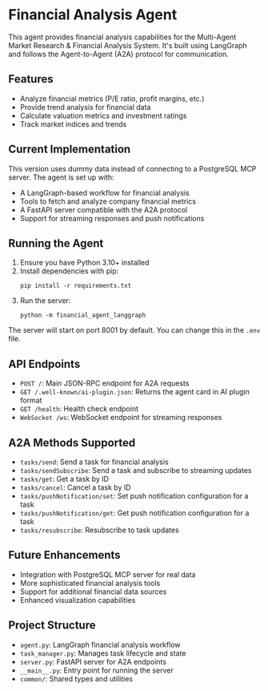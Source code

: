 # Financial Analysis Agent

This agent provides financial analysis capabilities for the Multi-Agent Market Research & Financial Analysis System. It's built using LangGraph and follows the Agent-to-Agent (A2A) protocol for communication.

## Features

- Analyze financial metrics (P/E ratio, profit margins, etc.)
- Provide trend analysis for financial data
- Calculate valuation metrics and investment ratings
- Track market indices and trends

## Current Implementation

This version uses dummy data instead of connecting to a PostgreSQL MCP server. The agent is set up with:

- A LangGraph-based workflow for financial analysis
- Tools to fetch and analyze company financial metrics
- A FastAPI server compatible with the A2A protocol
- Support for streaming responses and push notifications

## Running the Agent

1. Ensure you have Python 3.10+ installed
2. Install dependencies with pip:
   ```
   pip install -r requirements.txt
   ```
3. Run the server:
   ```
   python -m financial_agent_langgraph
   ```
   
The server will start on port 8001 by default. You can change this in the `.env` file.

## API Endpoints

- `POST /`: Main JSON-RPC endpoint for A2A requests
- `GET /.well-known/ai-plugin.json`: Returns the agent card in AI plugin format
- `GET /health`: Health check endpoint
- `WebSocket /ws`: WebSocket endpoint for streaming responses

## A2A Methods Supported

- `tasks/send`: Send a task for financial analysis
- `tasks/sendSubscribe`: Send a task and subscribe to streaming updates
- `tasks/get`: Get a task by ID
- `tasks/cancel`: Cancel a task by ID
- `tasks/pushNotification/set`: Set push notification configuration for a task
- `tasks/pushNotification/get`: Get push notification configuration for a task
- `tasks/resubscribe`: Resubscribe to task updates

## Future Enhancements

- Integration with PostgreSQL MCP server for real data
- More sophisticated financial analysis tools
- Support for additional financial data sources
- Enhanced visualization capabilities

## Project Structure

- `agent.py`: LangGraph financial analysis workflow
- `task_manager.py`: Manages task lifecycle and state
- `server.py`: FastAPI server for A2A endpoints
- `__main__.py`: Entry point for running the server
- `common/`: Shared types and utilities 